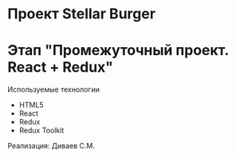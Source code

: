 # Проект Stellar Burger 
# Этап "Промежуточный проект. React + Redux"

Используемые технологии
* HTML5
* React
* Redux
* Redux Toolkit

Реализация: Диваев С.М.